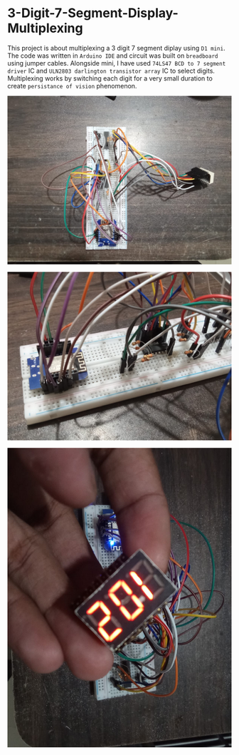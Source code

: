 # 3-Digit-7-Segment-Display-Multiplexing

This project is about multiplexing a 3 digit 7 segment diplay using `D1 mini`. The code was written in `Arduino IDE` and circuit was built on `breadboard` using jumper cables. Alongside mini, I have used `74LS47 BCD to 7 segment driver` IC and `ULN2803 darlington transistor array` IC to select digits. Multiplexing works by switching each digit for a very small duration to create `persistance of vision` phenomenon.

![images](https://github.com/EmbeddedKidaa/3-Digit-7-Segment-Display-Multiplexing/blob/main/images/WhatsApp%20Image%202025-06-06%20at%2017.32.36_6a6245a7.jpg)

![images](https://github.com/EmbeddedKidaa/3-Digit-7-Segment-Display-Multiplexing/blob/main/images/WhatsApp%20Image%202025-06-06%20at%2017.32.29_a96ef72c.jpg)

![images](https://github.com/EmbeddedKidaa/3-Digit-7-Segment-Display-Multiplexing/blob/main/images/WhatsApp%20Image%202025-06-06%20at%2017.32.36_1c8e62b8.jpg)
